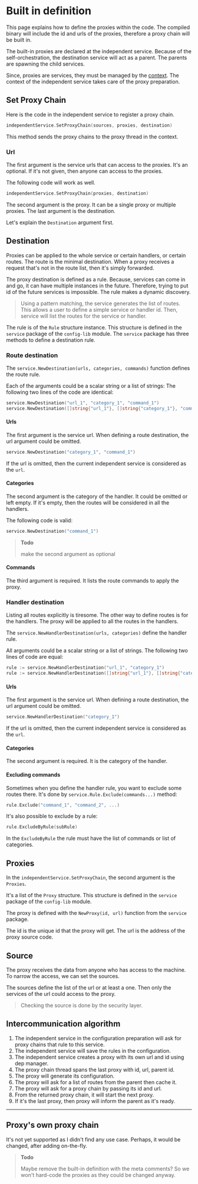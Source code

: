 # Built in definition

This page explains how to define the proxies within the code.
The compiled binary will include the id and urls of the proxies, therefore a proxy chain will be built in.

The built-in proxies are declared at the independent service.
Because of the self-orchestration, the destination service will act as a parent.
The parents are spawning the child services.

Since, proxies are services, they must be managed by the [context](https://github.com/ahmetson/dev-lib).
The context of the independent service takes care of the proxy preparation.

## Set Proxy Chain

Here is the code in the independent service to register a proxy chain.

```go
independentService.SetProxyChain(sources, proxies, destination)
```

This method sends the proxy chains to the proxy thread in the context.

### Url
The first argument is the service urls that can access to the proxies.
It's an optional. 
If it's not given, then anyone can access to the proxies.

The following code will work as well.
```go
independentService.SetProxyChain(proxies, destination)
```

The second argument is the proxy. 
It can be a single proxy or multiple proxies.
The last argument is the destination.

Let's explain the `Destination` argument first.

## Destination
Proxies can be applied to the whole service or certain handlers, or certain routes.
The route is the minimal destination.
When a proxy receives a request that's not in the route list, then it's simply forwarded.

The proxy destination is defined as a rule.
Because, services can come in and go, it can have multiple instances in the future.
Therefore, trying to put id of the future services is impossible. 
The rule makes a dynamic discovery.

> Using a pattern matching, the service generates the list of routes.
This allows a user to define a simple service or handler id.
Then, service will list the routes for the service or handler.

The rule is of the `Rule` structure instance.
This structure is defined in the `service` package of the `config-lib` module.
The `service` package has three methods to define a destination rule.

### Route destination

The `service.NewDestination(urls, categories, commands)` function defines the route rule.

Each of the arguments could be a scalar string or a list of strings:
The following two lines of the code are identical:

```go
service.NewDestination("url_1", "category_1", "command_1")
service.NewDestination([]string{"url_1"}, []string{"category_1"}, "command_1")
```

#### Urls
The first argument is the service url.
When defining a route destination, the url argument could be omitted.

```go
service.NewDestination("category_1", "command_1")
```

If the url is omitted, then the current independent service is considered as the `url`.

#### Categories
The second argument is the category of the handler.
It could be omitted or left empty.
If it's empty, then the routes will be considered in all the handlers.

The following code is valid:

```go
service.NewDestination("command_1")
```

> **Todo**
> 
> make the second argument as optional

#### Commands
The third argument is required.
It lists the route commands to apply the proxy.

### Handler destination
Listing all routes explicitly is tiresome. 
The other way to define routes is for the handlers.
The proxy will be applied to all the routes in the handlers.

The `service.NewHandlerDestination(urls, categories)` define the handler rule.

All arguments could be a scalar string or a list of strings.
The following two lines of code are equal:

```go
rule := service.NewHandlerDestination("url_1", "category_1")
rule := service.NewHandlerDestination([]string{"url_1"}, []string{"category_1"})
```

#### Urls
The first argument is the service url.
When defining a route destination, the url argument could be omitted.

```go
service.NewHandlerDestination("category_1")
```

If the url is omitted, then the current independent service is considered as the `url`.

#### Categories
The second argument is required.
It is the category of the handler.

#### Excluding commands
Sometimes when you define the handler rule, you want to exclude some routes there.
It's done by `service.Rule.Exclude(commands...)` method:

```go
rule.Exclude("command_1", "command_2", ...)
```

It's also possible to exclude by a rule:

```go
rule.ExcludeByRule(subRule)
```

In the `ExcludeByRule` the rule must have the list of commands or list of categories.

## Proxies
In the `independentService.SetProxyChain`, the second argument is the `Proxies`.

It's a list of the `Proxy` structure.
This structure is defined in the `service` package of the `config-lib` module.

The proxy is defined with the `NewProxy(id, url)` function from the `service` package.

The id is the unique id that the proxy will get.
The url is the address of the proxy source code.

## Source
The proxy receives the data from anyone who has access to the machine.
To narrow the access, we can set the sources.

The sources define the list of the url or at least a one. 
Then only the services of the url could access to the proxy.

> Checking the source is done by the security layer.

## Intercommunication algorithm
1. The independent service in the configuration preparation will ask for proxy chains that rule to this service.
2. The independent service will save the rules in the configuration.
3. The independent service creates a proxy with its own url and id using dep manager.
4. The proxy chain thread spans the last proxy with id, url, parent id.
5. The proxy will generate its configuration.
6. The proxy will ask for a list of routes from the parent then cache it.
7. The proxy will ask for a proxy chain by passing its id and url.
8. From the returned proxy chain, it will start the next proxy.
9. If it's the last proxy, then proxy will inform the parent as it's ready.

---

## Proxy's own proxy chain
It's not yet supported as I didn't find any use case.
Perhaps, it would be changed, after adding on-the-fly.

> **Todo**
> 
> Maybe remove the built-in definition with the meta comments?
> So we won't hard-code the proxies as they could be changed anyway.